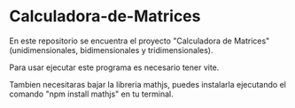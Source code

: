# Calculadora-de-Matrices
En este repositorio se encuentra el proyecto "Calculadora de Matrices" (unidimensionales, bidimensionales y tridimensionales).

 Para usar ejecutar este programa es necesario tener vite.

 Tambien necesitaras bajar la libreria mathjs, puedes instalarla ejecutando el comando "npm install mathjs" en tu terminal.
